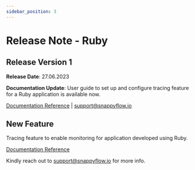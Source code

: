 ```yaml
---
sidebar_position: 3 
---
```

# Release Note - Ruby

## Release Version 1

**Release Date**: 27.06.2023

**Documentation Update**: User guide to set up and configure tracing feature for a Ruby application is available now.

[Documentation Reference](/docs/sidebar-snappyflow-saas/Tracing/ruby/overview) | [support@snappyflow.io](mailto:support@snappyflow.io)

## New Feature

Tracing feature to enable monitoring for application developed using Ruby.

[Documentation Reference](/docs/sidebar-snappyflow-saas/Tracing/ruby/overview)

Kindly reach out to [support@snappyflow.io](mailto:support@snappyflow.io) for more info.

